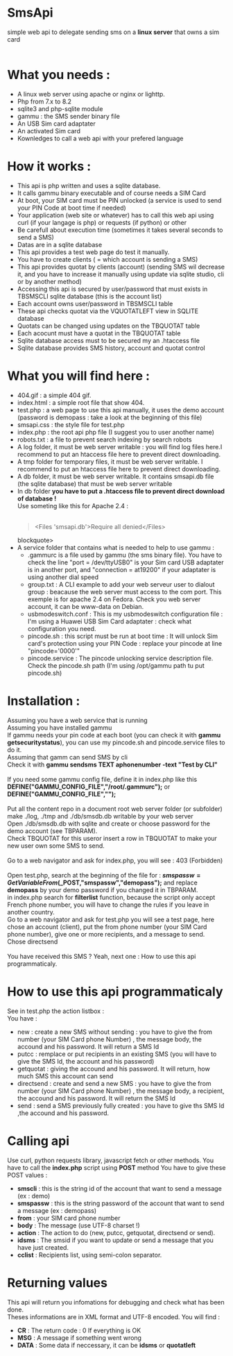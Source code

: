 # SmsApi
simple web api to delegate sending sms on a <b>linux server</b> that owns a sim card<br><br>

# What you needs :
<ul>
<li>A linux web server using apache or nginx or lighttp.</li>
<li>Php from 7.x to 8.2</li>
<li>sqlite3 and php-sqlite module</li>
<li>gammu : the SMS sender binary file</li>
<li>An USB Sim card adaptater</li>
<li>An activated Sim card </li>
<li>Kownledges to call a web api with your prefered language </li>
</ul>

# How it works :
<ul>
<li>This api is php written and uses a sqlite database.</li>
<li>It calls gammu binary executable and of course needs a SIM Card</li>
<li>At boot, your SIM card must be PIN unlocked (a service is used to send your PIN Code at boot time if needed)</li>
<li>Your application (web site or whatever) has to call this web api using curl (if your langage is php) or requests (if python) or other</li>
<li>Be carefull about execution time (sometimes it takes several seconds to send a SMS)</li>
<li>Datas are in a sqlite database</li>
<li>This api  provides a test web page do test it manually.</li>
<li>You have to create clients ( = which account is sending a SMS)</li>
<li>This api provides quotat by clients (account) (sending SMS wil decrease it, and you have to increase it manually using update via sqlite studio, cli or by another method)</li>
<li>Accessing this api is secured by user/password that must exists in TBSMSCLI sqlite database (this is the account list)</li>
<li>Each account owns  user/password in TBSMSCLI table</li>
<li>These api checks quotat via the VQUOTATLEFT view in SQLITE database</li>
<li>Quotats can be changed using updates on the TBQUOTAT table</li>
<li>Each acocunt must have a quotat in the TBQUOTAT table</li>
<li>Sqlite database access must to be secured my an .htaccess file</li>
<li>Sqlite database provides SMS history, account and quotat control</li>
</ul>

# What you will find here :
<ul>
<li>404.gif : a simple 404 gif.</li>
<li>index.html : a simple root file that show 404.</li>
<li>test.php : a web page to use this api manually, it uses the demo account (password is demopass : take a look at the beginning of this file)</li>
<li>smsapi.css : the style file for test.php</li>
<li>index.php : the root api php file (I suggest you to user another name)</li>
<li>robots.txt : a file to prevent search indexing by search robots</li>
<li>A log folder, it must be web server writable : you will find log files here.I recommend to put an htaccess file here to prevent direct downloading.</li>
<li>A tmp folder for temporary files, it must be web server writable. I recommend to put an htaccess file here to prevent direct downloading.</li>
<li>A db folder, it must be web server writable. It contains smsapi.db file (the sqlite database) that must be web server writable</li>
<li>In db folder <b>you have to put a .htaccess file to prevent direct download of database !</b><br>Use someting like this for Apache 2.4 :<br><br>
  <blockquote>&lt;Files 'smsapi.db'&gt;Require all denied&lt;/Files&gt;</blockquote>blockquote></li>
<li>A service folder that contains what is needed to help to use gammu :
  <ul>
    <li>.gammurc is a file used by gammu (the sms binary file). You have to check the line "port = /dev/ttyUSB0" is your Sim card USB adaptater is in another port, and "connection = at19200" if your adaptater is using another dial speed </li>
    <li>group.txt : A CLI example to add your web serveur user to dialout group : beacause the web server must access to the com port. This exemple is for apache 2.4 on Fedora. Check you web server account, it can be www-data on Debian.</li>
    <li>usbmodeswitch.conf : This is my usbmodeswitch configuration file : I'm using a Huawei USB Sim Card adaptater : check what configuration you need.</li>
    <li>pincode.sh : this script must be run at boot time : It will unlock Sim card's protection using your PIN Code : replace your pincode at line "pincode='0000'"</li>
    <li>pincode.service : The pincode unlocking service description  file. Check the pincode.sh path (I'm using /opt/gammu path tu put pincode.sh)</li>
  </ul>
</li>
</ul>

# Installation :
Assuming you have a web service that is running<br>
Assuming you have installed gammu<br>
If gammu needs your pin code at each boot (you can check it with <b>gammu getsecuritystatus</b>), you can use my pincode.sh and pincode.service files to do it.<br>
Assuming that gamm can send SMS by cli<br>
Check it with <b>gammu sendsms TEXT aphonenumber -text "Test by CLI"</b><br>
<br>
If you need some gammu config file, define it in index.php like this<br>
<b>DEFINE("GAMMU_CONFIG_FILE","/root/.gammurc");</b> or <b>DEFINE("GAMMU_CONFIG_FILE","");</b><br>
<br>
Put all the content repo in a document root web server folder (or subfolder)<br>
make ./log, ./tmp and ./db/smsdb.db writable by your web server 
<br>
Open ./db/smsdb.db with sqlite and create or choose password for the demo account (see TBPARAM).<br>
Check TBQUOTAT for this useror insert a row in TBQUOTAT to make your new user own some SMS to send.<br>
<br>
Go to a web navigator and ask for index.php, you will see : 403 (Forbidden)<br>
<br>
Open test.php, search at the beginning of the file for : <b>$smspassw=GetVariableFrom($_POST,"smspassw","demopass");</b> and replace <b>demopass</b> by your demo password if you changed it in TBPARAM.<br>
in index.php search for <b>filterlist</b> function, because the script only accept French phone number, you will have to change the rules if you leave in another country.
<br>
Go to a web navigator and ask for test.php you will see a test page, here chose an account (client), put the from phone number (your SIM Card phone number), give one or more recipients, and a message to send.<br>
Chose directsend<br>
<br>
You have received this SMS ? Yeah, next one :  How to use this api programmaticaly.<br>

# How to use this api programmaticaly
See in test.php the action listbox :<br>
You have :
<ul>
  <li>new : create a new SMS without sending : you have to give the from number (your SIM Card phone Number) , the message body, the accound and his password. It will return a SMS Id</li>
  <li>putcc : remplace or put recipients in an existing SMS (you will have to give the SMS Id, the account and his password)</li>
  <li>getquotat : giving the accound and his password. It will return, how much SMS this account can send</li>
  <li>directsend : create and send a new SMS : you have to give the from number (your SIM Card phone Number) , the message body, a recipient, the accound and his password. It will return the SMS Id</li>
  <li>send : send a SMS previously fully created : you have to give ths SMS Id ,the accound and his password.</li>
</ul>

# Calling api
Use curl, python requests library, javascript fetch or other methods.
You have to call the <b>index.php</b> script using <b>POST</b> method
You have to give these POST values :
<ul>
  <li><b>smscli</b> : this is the string id of the account that want to send a message (ex : demo)</li>
  <li><b>smspassw</b> : this is the string password of the account that want to send a message (ex : demopass)</li>
  <li><b>from</b> : your SIM card phone number </li>
  <li><b>body</b> : The message (use UTF-8 charset !)</li>
  <li><b>action</b> : The action to do (new, putcc, getquotat, directsend or send).</li>
  <li><b>idsms</b> : The smsid if you want to update or send a message that you have just created.</li>
  <li><b>cclist</b> : Recipients list, using semi-colon separator.</li>
</ul>

# Returning values
This api will return you infomations for debugging and check what has been done.<br>
Theses informations are in XML format and UTF-8 encoded. You will find :<br>
<ul>
  <li><b>CR</b> : The return code : 0 If everything is OK</li>
  <li><b>MSG</b> : A message if something went wrong</li>
  <li><b>DATA</b> : Some data if neccessary, it can be <b>idsms</b> or <b>quotatleft</b></li>
<ul>

